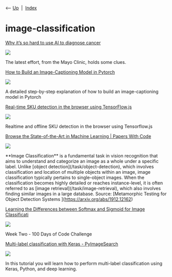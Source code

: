 <div class="nav">

⟵ [Up](index.html)  \|  [Index](index.html)

</div>

# image-classification

<div class="cards">

<div class="card">

<div class="card-title">

[Why it’s so hard to use AI to diagnose
cancer](https://www.technologyreview.com/2025/01/21/1110192/why-its-so-hard-to-use-ai-to-diagnose-cancer/)

</div>

<div class="card-image">

[![](https://wp.technologyreview.com/wp-content/uploads/2025/01/cancer-detection.png?resize=1200,600)](https://www.technologyreview.com/2025/01/21/1110192/why-its-so-hard-to-use-ai-to-diagnose-cancer/)

</div>

The latest effort, from the Mayo Clinic, holds some clues.

</div>

<div class="card">

<div class="card-title">

[How to Build an Image-Captioning Model in
Pytorch](https://towardsdatascience.com/how-to-build-an-image-captioning-model-in-pytorch-29b9d8fe2f8c?source=rss----7f60cf5620c9---4)

</div>

<div class="card-image">

[![](https://miro.medium.com/v2/da:true/resize:fit:1200/0*9chjZxFWwGxc0gDh)](https://towardsdatascience.com/how-to-build-an-image-captioning-model-in-pytorch-29b9d8fe2f8c?source=rss----7f60cf5620c9---4)

</div>

A detailed step-by-step explanation of how to build an image-captioning
model in Pytorch

</div>

<div class="card">

<div class="card-title">

[Real-time SKU detection in the browser using
TensorFlow.js](https://blog.tensorflow.org/2022/05/real-time-sku-detection-in-browser.html?linkId=8068696&m=1)

</div>

<div class="card-image">

[![](https://blogger.googleusercontent.com/img/b/R29vZ2xl/AVvXsEiXJKi_ujdUUveIPpH2BeriYxl3K7TzTUfsocSRD1xKulteBDQZkZYmQBB1z_yW4C6orHg825mRAhFCJTEuOrtHjpMFpVUVcBUCQ33OYwkmPRDKdTs9oH4RBHrb2Ay9p_j3bDhsIfjwzukA1Sr-uT0uSXA_kpXnJSi62XSi0bHPDsaPMlQZZyGReTiB/s1600/image7.png)](https://blog.tensorflow.org/2022/05/real-time-sku-detection-in-browser.html?linkId=8068696&m=1)

</div>

Realtime and offline SKU detection in the browser using Tensorflow.js

</div>

<div class="card">

<div class="card-title">

[Browse the State-of-the-Art in Machine Learning \| Papers With
Code](https://paperswithcode.com/task/image-classification)

</div>

<div class="card-image">

[![](https://production-media.paperswithcode.com/tasks/b8fb1974-5af1-4677-ad2b-5b33261e332f.jpg)](https://paperswithcode.com/task/image-classification)

</div>

\*\*Image Classification\*\* is a fundamental task in vision recognition
that aims to understand and categorize an image as a whole under a
specific label. Unlike \[object detection\](/task/object-detection),
which involves classification and location of multiple objects within an
image, image classification typically pertains to single-object images.
When the classification becomes highly detailed or reaches
instance-level, it is often referred to as \[image
retrieval\](/task/image-retrieval), which also involves finding similar
images in a large database. Source: \[Metamorphic Testing for Object
Detection Systems \](https://arxiv.org/abs/1912.12162)

</div>

<div class="card">

<div class="card-title">

[Learning the Differences between Softmax and Sigmoid for Image
Classificati](https://dev.to/rosejcday/learning-the-differences-between-softmax-and-sigmoid-for-image-classification--59c)

</div>

<div class="card-image">

[![](https://media.dev.to/dynamic/image/width=1000,height=500,fit=cover,gravity=auto,format=auto/https%3A%2F%2Fimages6.alphacoders.com%2F368%2F368992.jpg)](https://dev.to/rosejcday/learning-the-differences-between-softmax-and-sigmoid-for-image-classification--59c)

</div>

Week Two - 100 Days of Code Challenge

</div>

<div class="card">

<div class="card-title">

[Multi-label classification with Keras -
PyImageSearch](https://www.pyimagesearch.com/2018/05/07/multi-label-classification-with-keras?__s=ttpjwjuwzwekhqhqdrsq)

</div>

<div class="card-image">

[![](https://pyimagesearch.com/wp-content/uploads/2018/04/keras_multi_label_output_01.png)](https://www.pyimagesearch.com/2018/05/07/multi-label-classification-with-keras?__s=ttpjwjuwzwekhqhqdrsq)

</div>

In this tutorial you will learn how to perform multi-label
classification using Keras, Python, and deep learning.

</div>

</div>
